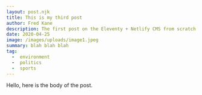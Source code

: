 ```yaml
---
layout: post.njk
title: This is my third post
author: Fred Kane
description: The first post on the Eleventy + Netlify CMS from scratch blog
date: 2020-04-25
image: /images/uploads/image1.jpeg
summary: blah blah blah
tag:
  -  environment
  -  politics
  -  sports
---
```

Hello, here is the body of the post.